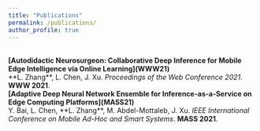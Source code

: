 ```yaml
---
title: "Publications"
permalink: /publications/
author_profile: true
---
```


<br>
<b>[Autodidactic Neurosurgeon: Collaborative Deep Inference for Mobile Edge Intelligence via Online Learning](WWW21)</b> <br>
**L. Zhang**, L. Chen, J. Xu.
<i>Proceedings of the Web Conference 2021</i>. <b>WWW 2021</b>.

<br>
<b>[Adaptive Deep Neural Network Ensemble for Inference-as-a-Service on Edge Computing Platforms](MASS21)</b> <br>
Y. Bai, L. Chen, **L. Zhang**, M. Abdel-Mottaleb, J. Xu.
<i>IEEE International Conference on Mobile Ad-Hoc and Smart Systems</i>. <b>MASS 2021</b>.
